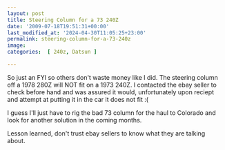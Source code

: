 ```yaml
---
layout: post
title: Steering Column for a 73 240Z
date: '2009-07-18T19:51:31+00:00'
last_modified_at: '2024-04-30T11:05:25+23:00'
permalink: steering-column-for-a-73-240z
image: 
categories:  [ 240z, Datsun ]

---
```

So just an FYI so others don't waste money like I did. The steering column off a 1978 280Z will NOT fit on a 1973 240Z. I contacted the ebay seller to check before hand and was assured it would, unfortunately upon reciept and attempt at putting it in the car it does not fit :(

I guess I'll just have to rig the bad 73 column for the haul to Colorado and look for another solution in the coming months. 

Lesson learned, don't trust ebay sellers to know what they are talking about.

